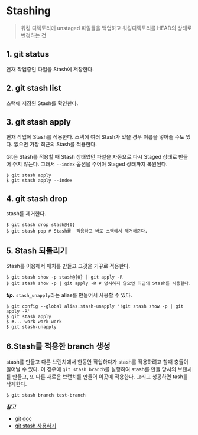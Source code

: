 # Stashing

> 워킹 디렉토리에 unstaged 파일들을 백업하고 워킹디렉토리를 HEAD의 상태로 변경하는 것


## 1. git status
연재 작업중인 파일을 Stash에 저장한다.

## 2. git stash list
스택에 저장된 Stash를 확인한다.

## 3. git stash apply
현재 작업에 Stash를 적용한다. 스택에 여러 Stash가 있을 경우 이름을 넣어줄 수도 있다. 없으면 가장 최근의 Stash를 적용한다.

Git은 Stash를 적용할 때 Stash 상태였던 파일을 자동으로 다시 Staged 상태로 만들어 주지 않는다. 그래서 `--index` 옵션을 주어야 Staged 상태까지 복원된다.

```
$ git stash apply
$ git stash apply --index
```

## 4. git stash drop
stash를 제거한다.

```
$ git stash drop stash@{0}
$ git stash pop # Stash를  적용하고 바로 스택에서 제거해준다.
```

## 5. Stash 되돌리기
Stash를 이용해서 패치를 만들고 그것을 거꾸로 적용한다.

```
$ git stash show -p stash@{0} | git apply -R
$ git stash show -p | git apply -R # 명시하지 않으면 최근의 Stash를 사용한다.
```

**_tip._** `stash_unapply`라는 alias를 만들어서 사용할 수 있다.
```
$ git config --global alias.stash-unapply '!git stash show -p | git apply -R'
$ git stash apply
$ #... work work work
$ git stash-unapply
```

## 6.Stash를 적용한 branch 생성
stash를 만들고 다른 브랜치에서 한동안 작업하다가 stash를 적용하려고 할때 충돌이 일어날 수 있다. 이 경우에 `git stash branch`를 실행하여 stash를 만들 당시의 브랜치를 만들고, 또 다른 새로운 브랜치를 만들어 이곳에 적용한다. 그리고 성공하면 tash를 삭제한다.

```
$ git stash branch test-branch
```



**_참고_**
- [git doc](https://git-scm.com/book/ko/v1/Git-%EB%8F%84%EA%B5%AC-Stashing)
- [git stash 사용하기](https://blog.outsider.ne.kr/788)
